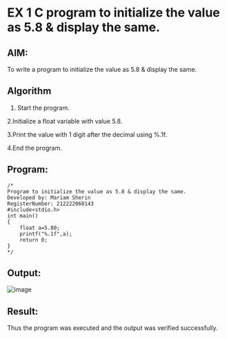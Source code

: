 # EX 1 C program to initialize the value as 5.8 & display the same.
## AIM:
To write a program to initialize the value as 5.8 & display the same.

## Algorithm
1. Start the program.

2.Initialize a float variable with value 5.8.

3.Print the value with 1 digit after the decimal using %.1f.

4.End the program.
  

## Program:
```
/*
Program to initialize the value as 5.8 & display the same.
Developed by: Mariam Sherin
RegisterNumber: 212222060143
#include<stdio.h>
int main()
{
    float a=5.80;
    printf("%.1f",a);
    return 0;
}
*/
```

## Output:

![image](https://github.com/user-attachments/assets/7ca64657-1a07-45c8-9f73-5306eee13b34)


## Result:
Thus the program was executed and the output was verified successfully.
